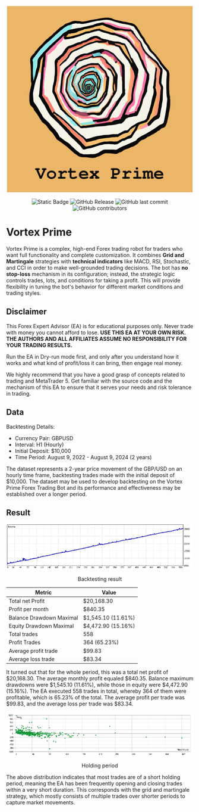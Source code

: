 <div align="center">
	<img src="./images/vortex-prime.png" width="500" height="500" >
	<p></p>
	<img alt="Static Badge" src="https://img.shields.io/badge/Trading_Platform-MetaTrader_5-red?style=for-the-badge&color=red">
	<img alt="GitHub Release" src="https://img.shields.io/github/v/release/naphatkps/Vortex-Prime?style=for-the-badge&color=green">
	<img alt="GitHub last commit" src="https://img.shields.io/github/last-commit/naphatkps/Vortex-Prime?style=for-the-badge&color=orange">
	<img alt="GitHub contributors" src="https://img.shields.io/github/contributors/naphatkps/Vortex-Prime?style=for-the-badge&color=blue">


</div>


# Vortex Prime

Vortex Prime is a complex, high-end Forex trading robot for traders who want full functionality and complete customization. It combines **Grid and Martingale** strategies with **technical indicators** like MACD, RSI, Stochastic, and CCI in order to make well-grounded trading decisions. The bot has **no stop-loss** mechanism in its configuration; instead, the strategic logic controls trades, lots, and conditions for taking a profit. This will provide flexibility in tuning the bot's behavior for different market conditions and trading styles.

## Disclaimer
This Forex Expert Advisor (EA) is for educational purposes only. Never trade with money you cannot afford to lose. **USE THIS EA AT YOUR OWN RISK. THE AUTHORS AND ALL AFFILIATES ASSUME NO RESPONSIBILITY FOR YOUR TRADING RESULTS.**

Run the EA in Dry-run mode first, and only after you understand how it works and what kind of profit/loss it can bring, then engage real money.

We highly recommend that you have a good grasp of concepts related to trading and MetaTrader 5. Get familiar with the source code and the mechanism of this EA to ensure that it serves your needs and risk tolerance in trading.

## Data
Backtesting Details:

- Currency Pair: GBPUSD
- Interval: H1 (Hourly)
- Initial Deposit: \$10,000
- Time Period: August 9, 2022 - August 9, 2024 (2 years)

The dataset represents a 2-year price movement of the GBP/USD on an hourly time frame, backtesting trades made with the initial deposit of \$10,000. The dataset may be used to develop backtesting on the Vortex Prime Forex Trading Bot and its performance and effectiveness may be established over a longer period.

## Result

<div align="center">
	<img src="./backtest/ReportTester-69770932.png">
    <p>Backtesting result</p>
</div>

| Metric                    | Value                 |
| ------------------------- | --------------------- |
| Total net Profit          | \$20,168.30           |
| Profit per month          | \$840.35              |
| Balance Drawdown Maximal  | \$1,545.10 (11.61\%)  |
| Equity Drawdown Maximal   | \$4,472.90 (15.16\%)  |
| Total trades              | 558                   |
| Profit Trades             | 364 (65.23\%)	    |
| Average profit trade      | \$99.83	            |
| Average loss trade        | \$83.34               |

It turned out that for the whole period, this was a total net profit of \$20,168.30. The average monthly profit equaled \$840.35. Balance maximum drawdowns were \$1,545.10 (11.61\%), while those in equity were \$4,472.90 (15.16\%). The EA executed 558 trades in total, whereby 364 of them were profitable, which is 65.23\% of the total. The average profit per trade was \$99.83, and the average loss per trade was \$83.34.

<div align="center">
	<img src="./backtest/ReportTester-69770932-holding.png">
    <p>Holding period</p>
</div>

The above distribution indicates that most trades are of a short holding period, meaning the EA has been frequently opening and closing trades within a very short duration. This corresponds with the grid and martingale strategy, which mostly consists of multiple trades over shorter periods to capture market movements.


